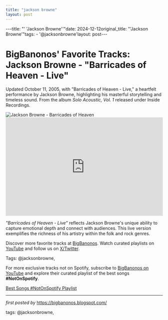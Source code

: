 ```yaml
---
title: "jackson browne"
layout: post
---
```

---title: "' 'Jackson Browne''"date: 2024-12-12original_title: "'Jackson Browne'"tags:  - '@jacksonbrowne'layout: post---<!-- Post Title --><h1 >BigBanonos' Favorite Tracks: Jackson Browne - "Barricades of Heaven - Live"</h1> <!-- Introductory Text --><p >Updated October 11, 2005, with "Barricades of Heaven - Live," a heartfelt performance by Jackson Browne, highlighting his masterful storytelling and timeless sound. From the album *Solo Acoustic, Vol. 1* released under Inside Recordings.</p> <!-- Featured Image --><div > <img src="https://dgpuo8cwvztoe.cloudfront.net/uploads/Musician-Portraits/Guest-Artists/_1200x630_crop_center-center_82_none_ns/JACKSON-BROWNE-2023.jpg?mtime=1686851533" alt="Jackson Browne - Barricades of Heaven" /></div> <!-- YouTube Video Embed --><div > <iframe width="100%" height="315" src="https://www.youtube.com/embed/vzyQsoAldpw" title="The Barricades of Heaven" frameborder="0" allow="accelerometer; autoplay; encrypted-media; gyroscope; picture-in-picture; web-share" referrerpolicy="strict-origin-when-cross-origin" allowfullscreen></iframe></div> <!-- Song Information --><div > <p><em>"Barricades of Heaven - Live"</em> reflects Jackson Browne's unique ability to capture emotional depth and connect with audiences. This live version exemplifies the richness of his artistry within the folk and rock genres.</p></div> <!-- Footer Links --><div > <p>Discover more favorite tracks at <a href="https://bigbanonos.blogspot.com/" target="_blank">BigBanonos</a>. Watch curated playlists on <a href="https://www.youtube.com/@BigBanonos" target="_blank">YouTube</a> and follow us on <a href="https://x.com/bigbanonos" target="_blank">X/Twitter</a>.</p></div> <!-- Tags --><p >Tags: @jacksonbrowne,</p><!--Subscribe and Playlist Links--><div>    <p>For more exclusive tracks not on Spotify, subscribe to <a href="https://www.youtube.com/@BigBanonos" target="_blank">BigBanonos on YouTube</a> and explore their curated playlist of the best songs <strong>#NotOnSpotify</strong>.</p>    <p><a href="https://www.youtube.com/playlist?list=PLtuNtuTatqI0kFahUCbtbfenC_ET5O_tr" target="_blank">Best Songs #NotOnSpotify Playlist<br /></a></p></div><hr /><p><em>first posted by</em> <a href="https://bigbanonos.blogspot.com/" rel="noopener" target="_new">https://bigbanonos.blogspot.com/</a></p><p>tags: @jacksonbrowne,</p>